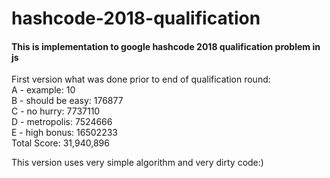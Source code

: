 # hashcode-2018-qualification

#### This is implementation to google hashcode 2018 qualification problem in js

First version what was done prior to end of qualification round:  
A - example: 10  
B - should be easy: 176877  
C - no hurry: 7737110  
D - metropolis: 7524666  
E - high bonus: 16502233  
Total Score: 31,940,896  

This version uses very simple algorithm and very dirty code:)
